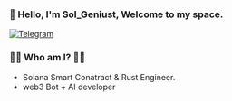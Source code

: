 ### 👋 Hello, I'm Sol_Geniust, Welcome to my space.
<p> 
    <a href="https://t.me/" target="_blank"><img alt="Telegram"
        src="https://img.shields.io/badge/Telegram-26A5E4?style=for-the-badge&logo=telegram&logoColor=white"/></a>
</p>

### 🧙‍♂️ Who am I? 🧙‍♂️

- Solana Smart Conatract & Rust Engineer.
- web3 Bot + AI developer

